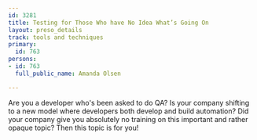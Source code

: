 ```yaml
---
id: 3281
title: Testing for Those Who have No Idea What’s Going On
layout: preso_details
track: tools and techniques
primary:
  id: 763
persons:
- id: 763
  full_public_name: Amanda Olsen

---
```

Are you a developer who's been asked to do QA? Is your company shifting to a new model where developers both develop and build automation? Did your company give you absolutely no training on this important and rather opaque topic? Then this topic is for you!